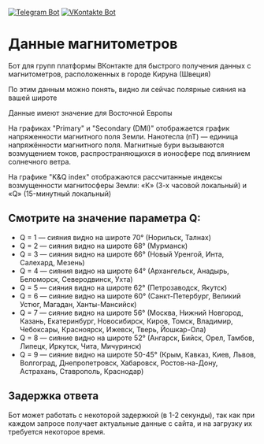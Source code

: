 [![Telegram Bot](https://img.shields.io/badge/Bot-Telegram-blue?style=for-the-badge&logo=telegram)](https://t.me/polar_lights_bot)
[![VKontakte Bot](https://img.shields.io/badge/Bot-vk-blue?style=for-the-badge&logo=vk)](https://vk.com/astro_bot_irf)


# Данные магнитометров

Бот для групп платформы ВКонтакте для быстрого получения данных с магнитометров, расположенных в городе Кируна (Швеция)

По этим данным можно понять, видно ли сейчас полярные сияния на вашей широте

Данные имеют значение для Восточной Европы

На графиках "Primary" и "Secondary (DMI)" отображается график напряженности магнитного поля Земли. Нанотесла (nT) — единица напряжённости магнитного поля. Магнитные бури вызываются возмущением токов, распространяющихся в ионосфере под влиянием солнечного ветра.

На графикe "K&Q index" отображаются рассчитанные индексы возмущенности магнитосферы Земли: «К» (3-х часовой локальный) и «Q» (15-минутный локальный)

## Смотрите на значение параметра Q:

* Q = 1 — сияния видно на широте 70° (Норильск, Талнах)
* Q = 2 — сияния видно на широте 68° (Мурманск)
* Q = 3 — сияния видно на широте 66° (Новый Уренгой, Инта, Салехард, Мезень)
* Q = 4 — сияния видно на широте 64° (Архангельск, Анадырь, Беломорск, Северодвинск, Ухта)
* Q = 5 — сияния видно на широте 62° (Петрозаводск, Якутск)
* Q = 6 — сияние видно на широте 60° (Санкт-Петербург, Великий Устюг, Магадан, Ханты-Мансийск)
* Q = 7 — сияние видно на широте 56° (Москва, Нижний Новгород, Казань, Екатеринбург, Новосибирск, Киров, Томск, Владимир, Чебоксары, Красноярск, Ижевск, Тверь, Йошкар-Ола)
* Q = 8 — сияние видно на широте 52° (Ангарск, Бийск, Орел, Тамбов, Липецк, Иркутск, Чита, Мичуринск)
* Q = 9 — сияние видно на широте 50-45° (Крым, Кавказ, Киев, Львов, Волгоград, Днепропетровск, Хабаровск, Ростов-на-Дону, Астрахань, Ставрополь, Краснодар)

## Задержка ответа

Бот может работать с некоторой задержкой (в 1-2 секунды), так как при каждом запросе получает актуальные данные с сайта, и на загрузку их требуется некоторое время.
